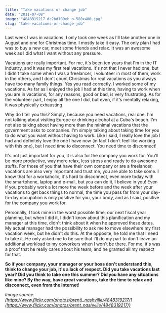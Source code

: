 ```yaml
---
title: "Take vacations or change job"
date: "2011-07-08"
image: "4848319217_dc2bd109eb_o-580x400.jpg"
slug: "take-vacations-or-change-job"
---
```


Last week I was in vacations. I only took one week as I'll take another one in August and one for Christmas time. I mostly take it easy. The only plan I had was to buy a new car, meet some friends and relax. It was an awesome week as I did what I want without any pressure.

Vacations are really important. For me, it's been ten years that I'm in the IT industry, and it was my first real vacations. It's not that I never had one, but I didn't take some when I was a freelancer, I volunteer in most of them, work in the others, and I don't count Christmas for real vacations as you always have too many family things. Yes you read correctly. I worked some of my vacations. As far as I enjoyed the job I had at this time, having to work when you are in vacations, for any reasons, good or bad, is very frustrating. As for the volunteer part, I enjoy all the one I did, but even, if it's mentally relaxing, it was physically exhausting.

Why do I tell you this? Simply, because you need vacations, real one. I'm not talking about visiting Europe or drinking alcohol at a Cuba's beach. I'm not also talking about having more than the minimal vacations that the government asks to companies. I'm simply talking about taking time for you to do what you want without having to work. Like I said, I really love the job I had and definitely love the one I have now (in fact I don't feel like working with this one), but I need time to disconnect. You need time to disconnect!

It's not just important for you, it is also for the company you work for. You'll be more productive, way more relax, less stress and ready to do awesome stuffs. For those of you that have their own company or are a freelancer, vacations are also very important and trust me, you are able to take some. I know that for a workaholic, it's hard to disconnect, even more today with the smartphone, laptop and e-mail, but you can do it, I believe in you! Even if you probably work a lot more the week before and the week after your vacations to get back things to normal, the time you pass far from your day-to-day occupation is only positive for you, your body, and as I said, positive for the company you work for.

Personally, I took mine in the worst possible time, our next fiscal year planning, but when I did it, I didn't know about this planification and my manager at this time, didn't think about it when he approved these dates. My actual manager had the possibility to ask me to move elsewhere my first vacation week, but he didn't do this. At the opposite, he told me that I need to take it. He only asked me to be sure that I'll do my part to don't leave an additional workload to my coworkers when I won't be there. For me, it's was a proof that he really cares about his team, and he granted all my respect for that.

**So if your company, your manager or your boss don't understand this, think to change your job, it's a lack of respect. Did you take vacations last year? Did you think to take one this summer? Did you have any situations like mine? By the way, have great vacations, take the time to relax and disconnect, even from the Internet!**

_Image source: [https://www.flickr.com/photos/brent\_nashville/4848319217/](https://www.flickr.com/photos/brent_nashville/4848319217/)_

